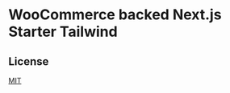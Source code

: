 # WooCommerce backed Next.js Starter Tailwind


## License

[MIT](https://github.com/taylorbryant/next-starter-tailwind/blob/master/LICENSE.md)


